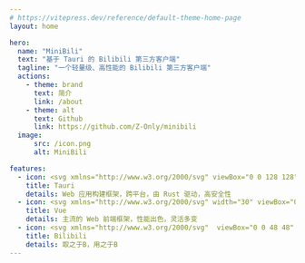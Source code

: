 ```yaml
---
# https://vitepress.dev/reference/default-theme-home-page
layout: home

hero:
  name: "MiniBili"
  text: "基于 Tauri 的 Bilibili 第三方客户端"
  tagline: "一个轻量级、高性能的 Bilibili 第三方客户端"
  actions:
    - theme: brand
      text: 简介
      link: /about
    - theme: alt
      text: Github
      link: https://github.com/Z-Only/minibili
  image:
      src: /icon.png
      alt: MiniBili

features:
  - icon: <svg xmlns="http://www.w3.org/2000/svg" viewBox="0 0 128 128"><path fill="#ffc131" d="M86.242 46.547a12.19 12.19 0 0 1-24.379 0c0-6.734 5.457-12.191 12.191-12.191a12.19 12.19 0 0 1 12.188 12.191zm0 0"/><path fill="#24c8db" d="M41.359 81.453a12.19 12.19 0 1 1 24.383 0c0 6.734-5.457 12.191-12.191 12.191S41.36 88.187 41.36 81.453zm0 0"/><path fill="#ffc131" d="M99.316 85.637a46.5 46.5 0 0 1-16.059 6.535 32.675 32.675 0 0 0 1.797-10.719 33.3 33.3 0 0 0-.242-4.02 32.69 32.69 0 0 0 6.996-3.418 32.7 32.7 0 0 0 12.066-14.035 32.71 32.71 0 0 0-21.011-44.934 32.72 32.72 0 0 0-33.91 10.527 32.85 32.85 0 0 0-1.48 1.91 54.32 54.32 0 0 0-17.848 5.184A46.536 46.536 0 0 1 60.25 2.094a46.53 46.53 0 0 1 26.34-.375c8.633 2.418 16.387 7.273 22.324 13.984s9.813 15 11.16 23.863a46.537 46.537 0 0 1-20.758 46.071zM30.18 41.156l11.41 1.402a32.44 32.44 0 0 1 1.473-6.469 46.44 46.44 0 0 0-12.883 5.066zm0 0"/><path fill="#24c8db" d="M28.207 42.363a46.49 46.49 0 0 1 16.188-6.559 32.603 32.603 0 0 0-2.004 11.297 32.56 32.56 0 0 0 .188 3.512 32.738 32.738 0 0 0-6.859 3.371A32.7 32.7 0 0 0 23.652 68.02c-2.59 5.742-3.461 12.113-2.52 18.34s3.668 12.051 7.844 16.77 9.617 8.129 15.684 9.824 12.496 1.605 18.512-.262a32.72 32.72 0 0 0 15.402-10.266 34.9 34.9 0 0 0 1.484-1.918 54.283 54.283 0 0 0 17.855-5.223 46.528 46.528 0 0 1-8.723 16.012 46.511 46.511 0 0 1-21.918 14.609 46.53 46.53 0 0 1-26.34.375 46.6 46.6 0 0 1-22.324-13.984A46.56 46.56 0 0 1 7.453 88.434a46.53 46.53 0 0 1 3.582-26.098 46.533 46.533 0 0 1 17.172-19.973zm69.074 44.473c-.059.035-.121.066-.18.102.059-.035.121-.066.18-.102zm0 0"/></svg>
    title: Tauri
    details: Web 应用构建框架，跨平台，由 Rust 驱动，高安全性
  - icon: <svg xmlns="http://www.w3.org/2000/svg" width="30" viewBox="0 0 256 220.8"><path fill="#41B883" d="M204.8 0H256L128 220.8 0 0h97.92L128 51.2 157.44 0h47.36Z"></path><path fill="#41B883" d="m0 0 128 220.8L256 0h-51.2L128 132.48 50.56 0H0Z"></path><path fill="#35495E" d="M50.56 0 128 133.12 204.8 0h-47.36L128 51.2 97.92 0H50.56Z"></path></svg>
    title: Vue
    details: 主流的 Web 前端框架，性能出色，灵活多变
  - icon: <svg xmlns="http://www.w3.org/2000/svg"  viewBox="0 0 48 48" width="48px" height="48px"><path fill="#1e88e5" d="M36.5,12h-7.086l3.793-3.793c0.391-0.391,0.391-1.023,0-1.414s-1.023-0.391-1.414,0L26.586,12 h-5.172l-5.207-5.207c-0.391-0.391-1.023-0.391-1.414,0s-0.391,1.023,0,1.414L18.586,12H12.5C9.467,12,7,14.467,7,17.5v15 c0,3.033,2.467,5.5,5.5,5.5h2c0,0.829,0.671,1.5,1.5,1.5s1.5-0.671,1.5-1.5h14c0,0.829,0.671,1.5,1.5,1.5s1.5-0.671,1.5-1.5h2 c3.033,0,5.5-2.467,5.5-5.5v-15C42,14.467,39.533,12,36.5,12z M39,32.5c0,1.378-1.122,2.5-2.5,2.5h-24c-1.378,0-2.5-1.122-2.5-2.5 v-15c0-1.378,1.122-2.5,2.5-2.5h24c1.378,0,2.5,1.122,2.5,2.5V32.5z"/><rect width="2.75" height="7.075" x="30.625" y="18.463" fill="#1e88e5" transform="rotate(-71.567 32.001 22)"/><rect width="7.075" height="2.75" x="14.463" y="20.625" fill="#1e88e5" transform="rotate(-18.432 17.998 21.997)"/><path fill="#1e88e5" d="M28.033,27.526c-0.189,0.593-0.644,0.896-1.326,0.896c-0.076-0.013-0.139-0.013-0.24-0.025 c-0.013,0-0.05-0.013-0.063,0c-0.341-0.05-0.745-0.177-1.061-0.467c-0.366-0.265-0.808-0.745-0.947-1.477 c0,0-0.29,1.174-0.896,1.49c-0.076,0.05-0.164,0.114-0.253,0.164l-0.038,0.025c-0.303,0.164-0.682,0.265-1.086,0.278 c-0.568-0.051-0.947-0.328-1.136-0.821l-0.063-0.164l-1.427,0.656l0.05,0.139c0.467,1.124,1.465,1.768,2.74,1.768 c0.922,0,1.667-0.303,2.209-0.909c0.556,0.606,1.288,0.909,2.209,0.909c1.856,0,2.55-1.288,2.765-1.843l0.051-0.126l-1.427-0.657 L28.033,27.526z"/></svg>
    title: Bilibili
    details: 取之于B，用之于B
---
```

<style>
:root {
  --vp-home-hero-name-color: transparent;
  --vp-home-hero-name-background: -webkit-linear-gradient(120deg, #bd34fe 30%, #41d1ff);

  --vp-home-hero-image-background-image: linear-gradient(-45deg, #bd34fe 50%, #47caff 50%);
  --vp-home-hero-image-filter: blur(44px);
}

@media (min-width: 640px) {
  :root {
    --vp-home-hero-image-filter: blur(56px);
  }
}

@media (min-width: 960px) {
  :root {
    --vp-home-hero-image-filter: blur(68px);
  }
}
</style>
